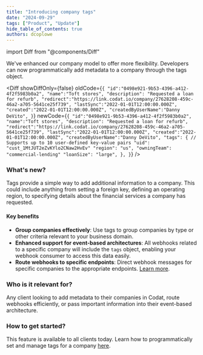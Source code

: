 ```yaml
---
title: "Introducing company tags"
date: "2024-09-29"
tags: ["Product", "Update"]
hide_table_of_contents: true
authors: dcoplowe
---
```


import Diff from "@components/Diff"

We've enhanced our company model to offer more flexibility.
Developers can now programmatically add metadata to a company through the tags object.

<!--truncate-->

<Diff
  showDiffOnly={false}
  oldCode={`{
"id":"0498e921-9b53-4396-a412-4f2f5983b0a2",
"name":"Toft stores",
"description": "Requested a loan for refurb",
"redirect":"https://link.codat.io/company/27628208-459c-46a2-a705-5641ce25f739",
"lastSync":"2022-01-01T12:00:00.000Z",
"created":"2022-01-01T12:00:00.000Z",
"createdByUserName":"Danny DeVito",
}`}
  newCode={`{
"id":"0498e921-9b53-4396-a412-4f2f5983b0a2",
"name":"Toft stores",
"description": "Requested a loan for refurb",
"redirect":"https://link.codat.io/company/27628208-459c-46a2-a705-5641ce25f739",
"lastSync":"2022-01-01T12:00:00.000Z",
"created":"2022-01-01T12:00:00.000Z",
"createdByUserName":"Danny DeVito",
"tags": { // Supports up to 10 user-defined key-value pairs
    "uid": "cust_1MtJUT2eZvKYlo2CNaw2HvEv"
    "region": "us",
    "owningTeam": "commercial-lending"
    "loanSize": "large",
},
}`}
/>

### What's new?

Tags provide a simple way to add additional information to a company.
This could include anything from setting a foreign key, defining an operating region, to specifying details about the financial services a company has requested.

#### Key benefits

- **Group companies effectively**: Use tags to group companies by type or other criteria relevant to your business domain.
- **Enhanced support for event-based architectures**: All webhooks related to a specific company will include the `tags` object, enabling your webhook consumer to access this data easily.
- **Route webhooks to specific endpoints**: Direct webhook messages for specific companies to the appropriate endpoints. [Learn more](/using-the-api/webhooks/create-consumer#route-webhooks).

### Who is it relevant for?

Any client looking to add metadata to their companies in Codat, route webhooks efficiently, or pass important information into their event-based architecture.

### How to get started?

This feature is available to all clients today. Learn how to programmatically set and manage tags for a company [here](/using-the-api/managing-companies#add-metadata-to-a-company).